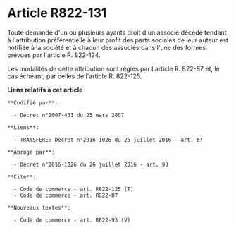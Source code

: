 # Article R822-131

Toute demande d'un ou plusieurs ayants droit d'un associé décédé tendant à l'attribution préférentielle à leur profit des
parts sociales de leur auteur est notifiée à la société et à chacun des associés dans l'une des formes prévues par l'article
R. 822-124.

Les modalités de cette attribution sont régies par l'article R. 822-87 et, le cas échéant, par celles de l'article R.
822-125.

**Liens relatifs à cet article**

	**Codifié par**:

	  - Décret n°2007-431 du 25 mars 2007

	**Liens**:

	  - TRANSFERE: Décret n°2016-1026 du 26 juillet 2016 - art. 67

	**Abrogé par**:

	  - Décret n°2016-1026 du 26 juillet 2016 - art. 93

	**Cite**:

	  - Code de commerce - art. R822-125 (T)
	  - Code de commerce - art. R822-87

	**Nouveaux textes**:

	  - Code de commerce - art. R822-93 (V)
